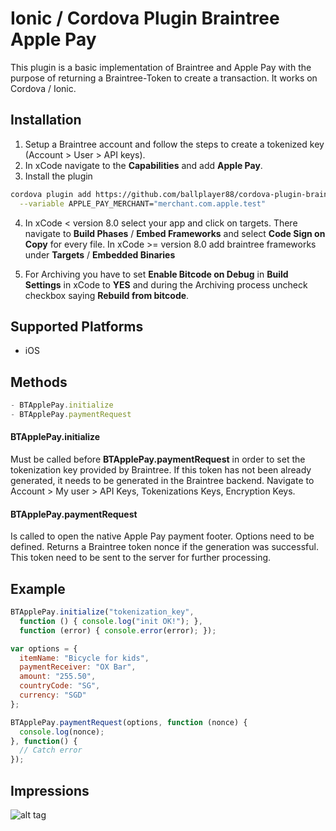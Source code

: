 # Ionic / Cordova Plugin Braintree Apple Pay

This plugin is a basic implementation of Braintree and Apple Pay with the purpose of returning a Braintree-Token to create a transaction. It works on Cordova / Ionic.

## Installation

1. Setup a Braintree account and follow the steps to create a tokenized key (Account > User > API keys).
2. In xCode navigate to the **Capabilities** and add **Apple Pay**.
3. Install the plugin

```sh
cordova plugin add https://github.com/ballplayer88/cordova-plugin-braintree-applepay \
  --variable APPLE_PAY_MERCHANT="merchant.com.apple.test"
```

4. In xCode < version 8.0 select your app and click on targets. There navigate to **Build Phases** / **Embed Frameworks** and select **Code Sign on Copy** for every file. In xCode >= version 8.0 add braintree frameworks under **Targets** / **Embedded Binaries**

5. For Archiving you have to set **Enable Bitcode on Debug** in **Build Settings** in xCode to **YES** and during the Archiving process uncheck checkbox saying **Rebuild from bitcode**.

## Supported Platforms

- iOS

## Methods

```js
- BTApplePay.initialize
- BTApplePay.paymentRequest
```

#### BTApplePay.initialize

Must be called before **BTApplePay.paymentRequest** in order to set the tokenization key provided by Braintree. If this token has not been already generated, it needs to be generated in the Braintree backend. Navigate to Account > My user > API Keys, Tokenizations Keys, Encryption Keys.

#### BTApplePay.paymentRequest

Is called to open the native Apple Pay payment footer. Options need to be defined. Returns a Braintree token nonce if the generation was successful. This token need to be sent to the server for further processing.

## Example

```js
BTApplePay.initialize("tokenization_key",
  function () { console.log("init OK!"); },
  function (error) { console.error(error); });

var options = {
  itemName: "Bicycle for kids",
  paymentReceiver: "OX Bar",
  amount: "255.50",
  countryCode: "SG",
  currency: "SGD"
};

BTApplePay.paymentRequest(options, function (nonce) {
  console.log(nonce);
}, function() {
  // Catch error
});
```

## Impressions

![alt tag](http://xorox.io/wp-content/uploads/2016/07/iphone-payment-applepay.png)
